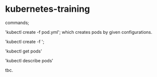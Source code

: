 # kubernetes-training

commands;

'kubectl create -f pod.yml'; which creates pods by given configurations.

'kubectl create -f <file-name>'; 

'kubectl get pods'

'kubectl describe pods'

tbc.
